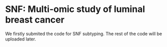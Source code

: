 # SNF: Multi-omic study of luminal breast cancer 
We firstly submited the code for SNF subtyping. The rest of the code will be uploaded later. 
